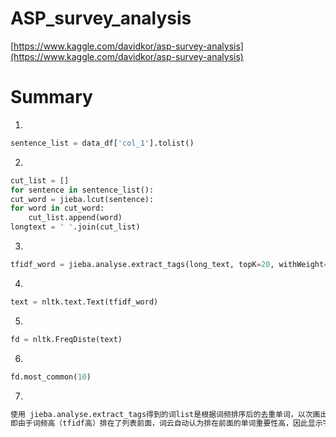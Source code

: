 # ASP_survey_analysis

[https://www.kaggle.com/davidkor/asp-survey-analysis](https://www.kaggle.com/davidkor/asp-survey-analysis)

# Summary
1. 
```python
sentence_list = data_df['col_1'].tolist()
```

2. 
```python
cut_list = []
for sentence in sentence_list():
cut_word = jieba.lcut(sentence):
for word in cut_word:
    cut_list.append(word)
longtext = ' '.join(cut_list)
```

3. 
```python
tfidf_word = jieba.analyse.extract_tags(long_text, topK=20, withWeight=False, allowPOS=('n')) #get only noun
```

4. 
```python
text = nltk.text.Text(tfidf_word)
```

5. 
```python
fd = nltk.FreqDiste(text)
```

6. 
```python
fd.most_common(10)
```

7. 
```python
使用 jieba.analyse.extract_tags得到的词list是根据词频排序后的去重单词，以次画出词云，排在list前面的单词显示大。
即由于词频高（tfidf高）排在了列表前面，词云自动认为排在前面的单词重要性高，因此显示字体大
```
